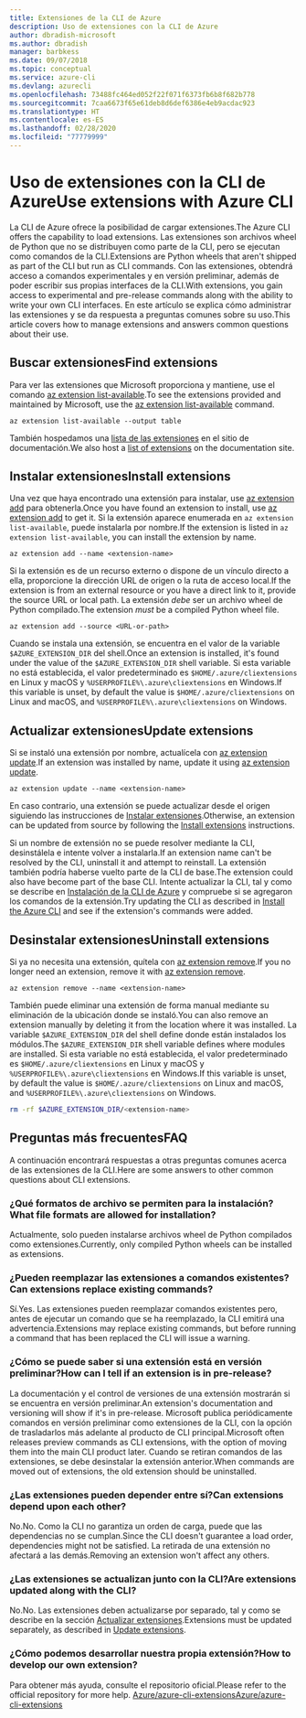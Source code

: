 ```yaml
---
title: Extensiones de la CLI de Azure
description: Uso de extensiones con la CLI de Azure
author: dbradish-microsoft
ms.author: dbradish
manager: barbkess
ms.date: 09/07/2018
ms.topic: conceptual
ms.service: azure-cli
ms.devlang: azurecli
ms.openlocfilehash: 73488fc464ed052f22f071f6373fb6b8f682b778
ms.sourcegitcommit: 7caa6673f65e61deb8d6def6386e4eb9acdac923
ms.translationtype: HT
ms.contentlocale: es-ES
ms.lasthandoff: 02/28/2020
ms.locfileid: "77779999"
---
```

# <a name="use-extensions-with-azure-cli"></a><span data-ttu-id="1a511-103">Uso de extensiones con la CLI de Azure</span><span class="sxs-lookup"><span data-stu-id="1a511-103">Use extensions with Azure CLI</span></span> 

<span data-ttu-id="1a511-104">La CLI de Azure ofrece la posibilidad de cargar extensiones.</span><span class="sxs-lookup"><span data-stu-id="1a511-104">The Azure CLI offers the capability to load extensions.</span></span> <span data-ttu-id="1a511-105">Las extensiones son archivos wheel de Python que no se distribuyen como parte de la CLI, pero se ejecutan como comandos de la CLI.</span><span class="sxs-lookup"><span data-stu-id="1a511-105">Extensions are Python wheels that aren't shipped as part of the CLI but run as CLI commands.</span></span>
<span data-ttu-id="1a511-106">Con las extensiones, obtendrá acceso a comandos experimentales y en versión preliminar, además de poder escribir sus propias interfaces de la CLI.</span><span class="sxs-lookup"><span data-stu-id="1a511-106">With extensions, you gain access to experimental and pre-release commands along with the ability to write your own CLI interfaces.</span></span> <span data-ttu-id="1a511-107">En este artículo se explica cómo administrar las extensiones y se da respuesta a preguntas comunes sobre su uso.</span><span class="sxs-lookup"><span data-stu-id="1a511-107">This article covers how to manage extensions and answers common questions about their use.</span></span>

## <a name="find-extensions"></a><span data-ttu-id="1a511-108">Buscar extensiones</span><span class="sxs-lookup"><span data-stu-id="1a511-108">Find extensions</span></span>

<span data-ttu-id="1a511-109">Para ver las extensiones que Microsoft proporciona y mantiene, use el comando [az extension list-available](/cli/azure/extension#az-extension-list-available).</span><span class="sxs-lookup"><span data-stu-id="1a511-109">To see the extensions provided and maintained by Microsoft, use the [az extension list-available](/cli/azure/extension#az-extension-list-available) command.</span></span>

```azurecli-interactive
az extension list-available --output table
```

<span data-ttu-id="1a511-110">También hospedamos una [lista de las extensiones](azure-cli-extensions-list.md) en el sitio de documentación.</span><span class="sxs-lookup"><span data-stu-id="1a511-110">We also host a [list of extensions](azure-cli-extensions-list.md) on the documentation site.</span></span>

## <a name="install-extensions"></a><span data-ttu-id="1a511-111">Instalar extensiones</span><span class="sxs-lookup"><span data-stu-id="1a511-111">Install extensions</span></span>

<span data-ttu-id="1a511-112">Una vez que haya encontrado una extensión para instalar, use [az extension add](https://docs.microsoft.com/cli/azure/extension#az-extension-add) para obtenerla.</span><span class="sxs-lookup"><span data-stu-id="1a511-112">Once you have found an extension to install, use [az extension add](https://docs.microsoft.com/cli/azure/extension#az-extension-add) to get it.</span></span> <span data-ttu-id="1a511-113">Si la extensión aparece enumerada en `az extension list-available`, puede instalarla por nombre.</span><span class="sxs-lookup"><span data-stu-id="1a511-113">If the extension is listed in `az extension list-available`, you can install the extension by name.</span></span>

```azurecli-interactive
az extension add --name <extension-name>
```

<span data-ttu-id="1a511-114">Si la extensión es de un recurso externo o dispone de un vínculo directo a ella, proporcione la dirección URL de origen o la ruta de acceso local.</span><span class="sxs-lookup"><span data-stu-id="1a511-114">If the extension is from an external resource or you have a direct link to it, provide the source URL or local path.</span></span> <span data-ttu-id="1a511-115">La extensión _debe_ ser un archivo wheel de Python compilado.</span><span class="sxs-lookup"><span data-stu-id="1a511-115">The extension _must_ be a compiled Python wheel file.</span></span>

```azurecli-interactive
az extension add --source <URL-or-path>
```

<span data-ttu-id="1a511-116">Cuando se instala una extensión, se encuentra en el valor de la variable `$AZURE_EXTENSION_DIR` del shell.</span><span class="sxs-lookup"><span data-stu-id="1a511-116">Once an extension is installed, it's found under the value of the `$AZURE_EXTENSION_DIR` shell variable.</span></span> <span data-ttu-id="1a511-117">Si esta variable no está establecida, el valor predeterminado es `$HOME/.azure/cliextensions` en Linux y macOS y `%USERPROFILE%\.azure\cliextensions` en Windows.</span><span class="sxs-lookup"><span data-stu-id="1a511-117">If this variable is unset, by default the value is `$HOME/.azure/cliextensions` on Linux and macOS, and `%USERPROFILE%\.azure\cliextensions` on Windows.</span></span>

## <a name="update-extensions"></a><span data-ttu-id="1a511-118">Actualizar extensiones</span><span class="sxs-lookup"><span data-stu-id="1a511-118">Update extensions</span></span>

<span data-ttu-id="1a511-119">Si se instaló una extensión por nombre, actualícela con [az extension update](https://docs.microsoft.com/cli/azure/extension#az-extension-update).</span><span class="sxs-lookup"><span data-stu-id="1a511-119">If an extension was installed by name, update it using [az extension update](https://docs.microsoft.com/cli/azure/extension#az-extension-update).</span></span>

```azurecli-interactive
az extension update --name <extension-name>
```

<span data-ttu-id="1a511-120">En caso contrario, una extensión se puede actualizar desde el origen siguiendo las instrucciones de [Instalar extensiones](#install-extensions).</span><span class="sxs-lookup"><span data-stu-id="1a511-120">Otherwise, an extension can be updated from source by following the [Install extensions](#install-extensions) instructions.</span></span>

<span data-ttu-id="1a511-121">Si un nombre de extensión no se puede resolver mediante la CLI, desinstálela e intente volver a instalarla.</span><span class="sxs-lookup"><span data-stu-id="1a511-121">If an extension name can't be resolved by the CLI, uninstall it and attempt to reinstall.</span></span> <span data-ttu-id="1a511-122">La extensión también podría haberse vuelto parte de la CLI de base.</span><span class="sxs-lookup"><span data-stu-id="1a511-122">The extension could also have become part of the base CLI.</span></span>
<span data-ttu-id="1a511-123">Intente actualizar la CLI, tal y como se describe en [Instalación de la CLI de Azure](install-azure-cli.md) y compruebe si se agregaron los comandos de la extensión.</span><span class="sxs-lookup"><span data-stu-id="1a511-123">Try updating the CLI as described in [Install the Azure CLI](install-azure-cli.md) and see if the extension's commands were added.</span></span>

## <a name="uninstall-extensions"></a><span data-ttu-id="1a511-124">Desinstalar extensiones</span><span class="sxs-lookup"><span data-stu-id="1a511-124">Uninstall extensions</span></span>

<span data-ttu-id="1a511-125">Si ya no necesita una extensión, quítela con [az extension remove](https://docs.microsoft.com/cli/azure/extension#az-extension-remove).</span><span class="sxs-lookup"><span data-stu-id="1a511-125">If you no longer need an extension, remove it with [az extension remove](https://docs.microsoft.com/cli/azure/extension#az-extension-remove).</span></span>

```azurecli-interactive
az extension remove --name <extension-name>
```

<span data-ttu-id="1a511-126">También puede eliminar una extensión de forma manual mediante su eliminación de la ubicación donde se instaló.</span><span class="sxs-lookup"><span data-stu-id="1a511-126">You can also remove an extension manually by deleting it from the location where it was installed.</span></span> <span data-ttu-id="1a511-127">La variable `$AZURE_EXTENSION_DIR` del shell define donde están instalados los módulos.</span><span class="sxs-lookup"><span data-stu-id="1a511-127">The `$AZURE_EXTENSION_DIR` shell variable defines where modules are installed.</span></span>
<span data-ttu-id="1a511-128">Si esta variable no está establecida, el valor predeterminado es `$HOME/.azure/cliextensions` en Linux y macOS y `%USERPROFILE%\.azure\cliextensions` en Windows.</span><span class="sxs-lookup"><span data-stu-id="1a511-128">If this variable is unset, by default the value is `$HOME/.azure/cliextensions` on Linux and macOS, and `%USERPROFILE%\.azure\cliextensions` on Windows.</span></span>

```bash
rm -rf $AZURE_EXTENSION_DIR/<extension-name>
```

## <a name="faq"></a><span data-ttu-id="1a511-129">Preguntas más frecuentes</span><span class="sxs-lookup"><span data-stu-id="1a511-129">FAQ</span></span>

<span data-ttu-id="1a511-130">A continuación encontrará respuestas a otras preguntas comunes acerca de las extensiones de la CLI.</span><span class="sxs-lookup"><span data-stu-id="1a511-130">Here are some answers to other common questions about CLI extensions.</span></span>

### <a name="what-file-formats-are-allowed-for-installation"></a><span data-ttu-id="1a511-131">¿Qué formatos de archivo se permiten para la instalación?</span><span class="sxs-lookup"><span data-stu-id="1a511-131">What file formats are allowed for installation?</span></span>

<span data-ttu-id="1a511-132">Actualmente, solo pueden instalarse archivos wheel de Python compilados como extensiones.</span><span class="sxs-lookup"><span data-stu-id="1a511-132">Currently, only compiled Python wheels can be installed as extensions.</span></span>

### <a name="can-extensions-replace-existing-commands"></a><span data-ttu-id="1a511-133">¿Pueden reemplazar las extensiones a comandos existentes?</span><span class="sxs-lookup"><span data-stu-id="1a511-133">Can extensions replace existing commands?</span></span>

<span data-ttu-id="1a511-134">Sí.</span><span class="sxs-lookup"><span data-stu-id="1a511-134">Yes.</span></span> <span data-ttu-id="1a511-135">Las extensiones pueden reemplazar comandos existentes pero, antes de ejecutar un comando que se ha reemplazado, la CLI emitirá una advertencia.</span><span class="sxs-lookup"><span data-stu-id="1a511-135">Extensions may replace existing commands, but before running a command that has been replaced the CLI will issue a warning.</span></span>

### <a name="how-can-i-tell-if-an-extension-is-in-pre-release"></a><span data-ttu-id="1a511-136">¿Cómo se puede saber si una extensión está en versión preliminar?</span><span class="sxs-lookup"><span data-stu-id="1a511-136">How can I tell if an extension is in pre-release?</span></span>

<span data-ttu-id="1a511-137">La documentación y el control de versiones de una extensión mostrarán si se encuentra en versión preliminar.</span><span class="sxs-lookup"><span data-stu-id="1a511-137">An extension's documentation and versioning will show if it's in pre-release.</span></span> <span data-ttu-id="1a511-138">Microsoft publica periódicamente comandos en versión preliminar como extensiones de la CLI, con la opción de trasladarlos más adelante al producto de CLI principal.</span><span class="sxs-lookup"><span data-stu-id="1a511-138">Microsoft often releases preview commands as CLI extensions, with the option of moving them into the main CLI product later.</span></span> <span data-ttu-id="1a511-139">Cuando se retiran comandos de las extensiones, se debe desinstalar la extensión anterior.</span><span class="sxs-lookup"><span data-stu-id="1a511-139">When commands are moved out of extensions, the old extension should be uninstalled.</span></span> 

### <a name="can-extensions-depend-upon-each-other"></a><span data-ttu-id="1a511-140">¿Las extensiones pueden depender entre sí?</span><span class="sxs-lookup"><span data-stu-id="1a511-140">Can extensions depend upon each other?</span></span>

<span data-ttu-id="1a511-141">No.</span><span class="sxs-lookup"><span data-stu-id="1a511-141">No.</span></span> <span data-ttu-id="1a511-142">Como la CLI no garantiza un orden de carga, puede que las dependencias no se cumplan.</span><span class="sxs-lookup"><span data-stu-id="1a511-142">Since the CLI doesn't guarantee a load order, dependencies might not be satisfied.</span></span> <span data-ttu-id="1a511-143">La retirada de una extensión no afectará a las demás.</span><span class="sxs-lookup"><span data-stu-id="1a511-143">Removing an extension won't affect any others.</span></span>

### <a name="are-extensions-updated-along-with-the-cli"></a><span data-ttu-id="1a511-144">¿Las extensiones se actualizan junto con la CLI?</span><span class="sxs-lookup"><span data-stu-id="1a511-144">Are extensions updated along with the CLI?</span></span>

<span data-ttu-id="1a511-145">No.</span><span class="sxs-lookup"><span data-stu-id="1a511-145">No.</span></span> <span data-ttu-id="1a511-146">Las extensiones deben actualizarse por separado, tal y como se describe en la sección [Actualizar extensiones](#update-extensions).</span><span class="sxs-lookup"><span data-stu-id="1a511-146">Extensions must be updated separately, as described in [Update extensions](#update-extensions).</span></span>

### <a name="how-to-develop-our-own-extension"></a><span data-ttu-id="1a511-147">¿Cómo podemos desarrollar nuestra propia extensión?</span><span class="sxs-lookup"><span data-stu-id="1a511-147">How to develop our own extension?</span></span>
<span data-ttu-id="1a511-148">Para obtener más ayuda, consulte el repositorio oficial.</span><span class="sxs-lookup"><span data-stu-id="1a511-148">Please refer to the official repository for more help.</span></span> [<span data-ttu-id="1a511-149">Azure/azure-cli-extensions</span><span class="sxs-lookup"><span data-stu-id="1a511-149">Azure/azure-cli-extensions</span></span>](https://github.com/Azure/azure-cli/tree/master/doc/extensions)
